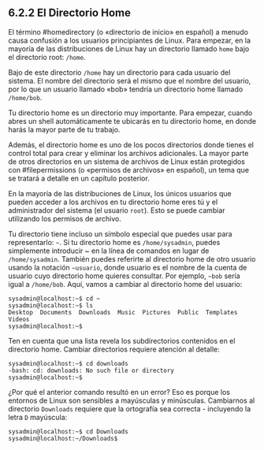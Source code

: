 ## 6.2.2 El Directorio Home
El término #homedirectory (o «directorio de inicio» en español) a menudo causa confusión a los usuarios principiantes de Linux. Para empezar, en la mayoría de las distribuciones de Linux hay un directorio llamado `home` bajo el directorio root: `/home`.

Bajo de este directorio `/home` hay un directorio para cada usuario del sistema. El nombre del directorio será el mismo que el nombre del usuario, por lo que un usuario llamado «bob» tendría un directorio home llamado `/home/bob`.

Tu directorio home es un directorio muy importante. Para empezar, cuando abres un shell automáticamente te ubicarás en tu directorio home, en donde harás la mayor parte de tu trabajo.

Además, el directorio home es uno de los pocos directorios donde tienes el control total para crear y eliminar los archivos adicionales. La mayor parte de otros directorios en un sistema de archivos de Linux están protegidos con #filepermissions (o «permisos de archivos» en español), un tema que se tratará a detalle en un capítulo posterior.

En la mayoría de las distribuciones de Linux, los únicos usuarios que pueden acceder a los archivos en tu directorio home eres tú y el administrador del sistema (el usuario `root`). Esto se puede cambiar utilizando los permisos de archivo.

Tu directorio tiene incluso un símbolo especial que puedes usar para representarlo: `~`. Si tu directorio home es `/home/sysadmin`, puedes simplemente introducir ~ en la línea de comandos en lugar de `/home/sysadmin`. También puedes referirte al directorio home de otro usuario usando la notación `~usuario`, donde usuario es el nombre de la cuenta de usuario cuyo directorio home quieres consultar. Por ejemplo, `~bob` sería igual a `/home/bob`. Aquí, vamos a cambiar al directorio home del usuario:

```shell-session
sysadmin@localhost:~$ cd ~                                             
sysadmin@localhost:~$ ls                                               
Desktop  Documents  Downloads  Music  Pictures  Public  Templates  
Videos      
sysadmin@localhost:~$
```

Ten en cuenta que una lista revela los subdirectorios contenidos en el directorio home. Cambiar directorios requiere atención al detalle:

```shell-session
sysadmin@localhost:~$ cd downloads                                     
-bash: cd: downloads: No such file or directory                        
sysadmin@localhost:~$
```

¿Por qué el anterior comando resultó en un error? Eso es porque los entornos de Linux son sensibles a mayúsculas y minúsculas. Cambiarnos al directorio `Downloads` requiere que la ortografía sea correcta - incluyendo la letra `D` mayúscula:

```shell-session
sysadmin@localhost:~$ cd Downloads                                     
sysadmin@localhost:~/Downloads$
```